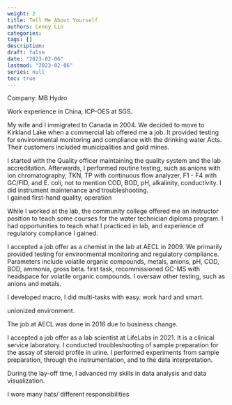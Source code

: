 ```yaml
---
weight: 2
title: Tell Me About Yourself
authors: Lenny Lin
categories: 
tags: []
description: 
draft: false
date: "2023-02-06"
lastmod: "2023-02-06"
series: null
toc: true
---
```


Company: MB Hydro

Work experience in China, ICP-OES at SGS.

My wife and I immigrated to Canada in 2004.  We decided to move to Kirkland Lake when a commercial lab offered me a job.  It provided testing for environmental monitoring and compliance with the drinking water Acts.  Their customers included municipalities and gold mines.  

I started with the Quality officer maintaining the quality system and the lab accreditation.  Afterwards, I performed routine testing, such as anions with ion chromatography, TKN, TP with continuous flow analyzer, F1 - F4 with GC/FID, and E. coli, not to mention COD, BOD, pH, alkalinity, conductivity.  I did instrument maintenance and troubleshooting.  
I gained first-hand quality, operation

While I worked at the lab, the community college offered me an instructor position to teach some courses for the water technician diploma program.  I had opportunities to teach what I practiced in lab, and experience of regulatory compliance I gained.  

I accepted a job offer as a chemist in the lab at AECL in 2009. We primarily provided testing for environmental monitoring and regulatory compliance.  Parameters include volatile organic compounds, metals, anions, pH, COD, BOD, ammonia, gross beta.   first task, recommissioned GC-MS with headspace for volatile organic compounds. I oversaw other testing, such as anions and metals. 

I developed macro, I did multi-tasks with easy. work hard and smart.  

unionized environment.

The job at AECL was done in 2016 due to business change.

I accepted a job offer as a lab scientist at LifeLabs in 2021.  It is a clinical service laboratory.  I conducted troubleshooting of sample preparation for the assay of steroid profile in urine.  I performed experiments from sample preparation, through the instrumentation, and to the data interpretation.

During the lay-off time, I advanced my skills in data analysis and data visualization.




I wore many hats/ different responsibilities  